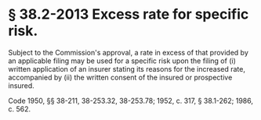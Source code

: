 # § 38.2-2013 Excess rate for specific risk.

<p>Subject to the Commission's approval, a rate in excess of that provided by an applicable filing may be used for a specific risk upon the filing of (i) written application of an insurer stating its reasons for the increased rate, accompanied by (ii) the written consent of the insured or prospective insured.</p><p>Code 1950, §§ 38-211, 38-253.32, 38-253.78; 1952, c. 317, § 38.1-262; 1986, c. 562.</p>